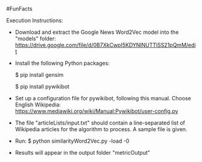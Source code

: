 #FunFacts

Execution Instructions:

- Download and extract the Google News Word2Vec model into the "models" folder:
https://drive.google.com/file/d/0B7XkCwpI5KDYNlNUTTlSS21pQmM/edit 

- Install the following Python packages:

    $ pip install gensim

    $ pip install pywikibot

- Set up a configuration file for pywikibot, following this manual. Choose English Wikipedia:
https://www.mediawiki.org/wiki/Manual:Pywikibot/user-config.py

- The file "articleLists/input.txt" should contain a line-separated list of Wikipedia articles for the algorithm to process. A sample file is given.

- Run:
    $ python similarityWord2Vec.py -load -0

- Results will appear in the output folder "metricOutput"
